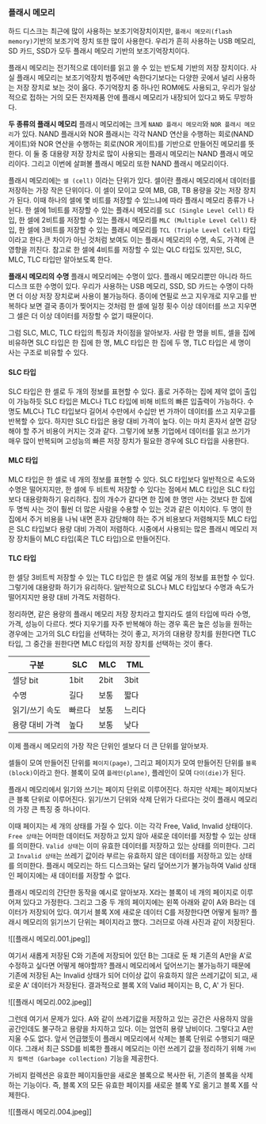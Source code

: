 ### 플래시 메모리
하드 디스크는 최근에 많이 사용하는 보조기억장치이지만, `플래시 메모리(flash memory)`기반의 보조기억 장치 또한 많이 사용한다. 우리가 흔히 사용하는 USB 메모리, SD 카드, SSD가 모두 플래시 메모리 기반의 보조기억장치이다.

플래시 메모리는 전기적으로 데이터를 읽고 쓸 수 있는 반도체 기반의 저장 장치이다. 사실 플래시 메모리는 보조기억장치 범주에만 속한다기보다는 다양한 곳에서 널리 사용하는 저장 장치로 보는 것이 옳다. 주기억장치 중 하나인 ROM에도 사용되고, 우리가 일상적으로 접하는 거의 모든 전자제품 안에 플래시 메모리가 내장되어 있다고 봐도 무방하다.

**두 종류의 플래시 메모리**
플래시 메모리에는 크게 `NAND 플래시 메모리`와 `NOR 플래시 메모리`가 있다. NAND 플래시와 NOR 플래시는 각각 NAND 연산을 수행하는 회로(NAND 게이트)와 NOR 연산을 수행하는 회로(NOR 게이트)를 기반으로 만들어진 메모리를 뜻한다. 이 둘 중 대용량 저장 장치로 많이 사용되는 플래시 메모리는 NAND 플래시 메모리이다. 그리고 이번에 살펴볼 플래시 메모리 또한 NAND 플래시 메모리이다. 

플래시 메모리에는 `셀 (cell)` 이라는 단위가 있다. 셀이란 플래시 메모리에서 데이터를 저장하는 가장 작은 단위이다. 이 셀이 모이고 모여 MB, GB, TB 용량을 갖는 저장 장치가 된다. 이때 하나의 셀에 몇 비트를 저장할 수 있느냐에 따라 플래시 메모리 종류가 나뉜다. 한 셀에 1비트를 저장할 수 있는 플래시 메모리를 `SLC (Single Level Cell)` 타입, 한 셀에 2비트를 저장할 수 있는 플래시 메모리를 `MLC (Multiple Level Cell)` 타입, 한 셀에 3비트를 저장할 수 있는 플래시 메모리를 `TCL (Triple Level Cell)` 타입이라고 한다.큰 차이가 아닌 것처럼 보여도 이는 플래시 메모리의 수명, 속도, 가격에 큰 영향을 끼친다. 참고로 한 셀에 4비트를 저장할 수 있는 QLC 타입도 있지만, SLC, MLC, TLC 타입만 알아보도록 한다.

**플래시 메모리의 수명**
플래시 메모리에는 수명이 있다. 플래시 메모리뿐만 아니라 하드 디스크 또한 수명이 있다. 우리가 사용하는 USB 메모리, SSD, SD 카드는 수명이 다하면 더 이상 저장 장치로써 사용이 불가능하다. 종이에 연필로 쓰고 지우개로 지우고를 반복하다 보면 결국 종이가 찢어지는 것처럼 한 셀에 일정 횟수 이상 데이터를 쓰고 지우면 그 셀은 더 이상 데이터를 저장할 수 없기 때문이다.

그럼 SLC, MLC, TLC 타입의 특징과 차이점을 알아보자. 사람 한 명을 비트, 셀을 집에 비유하면 SLC 타입은 한 집에 한 명, MLC 타입은 한 집에 두 명, TLC 타입은 세 명이 사는 구조로 비유할 수 있다.

#### SLC 타입
SLC 타입은 한 셀로 두 개의 정보를 표현할 수 있다. 홀로 거주하는 집에 제약 없이 출입이 가능하듯 SLC 타입은 MLC나 TLC 타입에 비해 비트의 빠른 입출력이 가능하다.
수명도 MLC나 TLC 타입보다 길어서 수만에서 수십만 번 가까이 데이터를 쓰고 지우고를 반복할 수 있다. 하지만 SLC 타입은 용량 대비 가격이 높다. 이는 마치 혼자서 살면 감당해야 할 주거 비용이 커지는 것과 같다. 그렇기에 보통 기업에서 데이터를 읽고 쓰기가 매우 많이 반복되며 고성능의 빠른 저장 장치가 필요한 경우에 SLC 타입을 사용한다.

#### MLC 타입
MLC 타입은 한 셀로 네 개의 정보를 표현할 수 있다. SLC 타입보다 일반적으로 속도와 수명은 떨어지지만, 한 셀에 두 비트씩 저장할 수 있다는 점에서 MLC 타입은 SLC 타입보다 대용량화하기 유리하다. 집의 개수가 같다면 한 집에 한 명만 사는 것보다 한 집에 두 명씩 사는 것이 훨씬 더 많은 사람을 수용할 수 있는 것과 같은 이치이다.
두 명이 한 집에서 주거 비용을 나눠 내면 혼자 감당해야 하는 주거 비용보다 저렴해지듯 MLC 타입은 SLC 타입보다 용량 대비 가격이 저렴하다. 시중에서 사용되는 많은 플래시 메모리 저장 장치들이 MLC 타입(혹은 TLC 타입)으로 만들어진다.

#### TLC 타입
한 셀당 3비트씩 저장할 수 있는 TLC 타입은 한 셀로 여덟 개의 정보를 표현할 수 있다. 그렇기에 대용량화 하기가 유리하다. 일반적으로 SLC나 MLC 타입보다 수명과 속도가 떨어지지만 용량 대비 가격도 저렴하다.

정리하면, 같은 용량의 플래시 메모리 저장 장치라고 할지라도 셀의 타입에 따라 수명, 가격, 성능이 다르다. 썻다 지우기를 자주 반복해야 하는 경우 혹은 높은 성능을 원하는 경우에는 고가의 SLC 타입을 선택하는 것이 좋고, 저가의 대용량 장치를 원한다면 TLC 타입, 그 중간을 원한다면 MLC 타입의 저장 장치를 선택하는 것이 좋다.

|구분|SLC|MLC|TML|
|--|--|--|--|
|셀당 bit|1bit|2bit|3bit|
|수명 | 길다 | 보통|짧다|
|읽기/쓰기 속도|빠르다|보통|느리다|
|용량 대비 가격|높다|보통|낮다|

이제 플래시 메모리의 가장 작은 단위인 셀보다 더 큰 단위를 알아보자.

셀들이 모여 만들어진 단위를 `페이지(page)`, 그리고 페이지가 모여 만들어진 단위를 `블록(block)`이라고 한다. 블록이 모여 `플레인(plane)`, 플레인이 모여 `다이(die)`가 된다.

플래시 메모리에서 읽기와 쓰기는 페이지 단위로 이루어진다. 하지만 삭제는 페이지보다 큰 블록 단위로 이루어진다. 읽기/쓰기 단위와 삭제 단위가 다르다는 것이 플래시 메모리의 가장 큰 특징 중 하나이다.

이때 페이지는 세 개의 상태를 가질 수 있다. 이는 각각 Free, Valid, Invalid 상태이다. `Free 상태`는 어떠한 데이터도 저장하고 있지 않아 새로운 데이터를 저장할 수 있는 상태를 의미한다. `Valid 상태`는 이미 유효한 데이터를 저장하고 있는 상태를 의미한다. 그리고 `Invalid 상태`는 쓰레기 값이라 부르는 유효하지 않은 데이터를 저장하고 있는 상태를 의미한다. 플래시 메모리는 하드 디스크와는 달리 덮어쓰기가 불가능하여 Valid 상태인 페이지에는 새 데이터를 저장할 수 없다.

플래시 메모리의 간단한 동작을 예시로 알아보자. X라는 블록이 네 개의 페이지로 이루어져 있다고 가정한다. 그리고 그중 두 개의 페이지에는 왼쪽 아래와 같이 A와 B라는 데이터가 저장되어 있다. 여기서 블록 X에 새로운 데이터 C를 저장한다면 어떻게 될까? 플래시 메모리의 읽기쓰기 단위는 페이지라고 했다. 그러므로 아래 사진과 같이 저장된다.

![[플래시 메모리.001.jpeg]]

여기서 새롭게 저장된 C와 기존에 저장되어 있던 B는 그대로 둔 채 기존의 A만을 A'로 수정하고 싶다면 어떻게 해야할까? 플래시 메모리에서 덮어쓰기는 불가능하기 때문에 기존에 저장된 A는 Invalid 상태가 되어 더이상 값이 유효하지 않은 쓰레기값이 되고, 새로운 A' 데이터가 저장된다. 결과적으로 블록 X의 Valid 페이지는 B, C, A' 가 된다.

![[플래시 메모리.002.jpeg]]

그런데 여기서 문제가 있다. A와 같이 쓰레기값을 저장하고 있는 공간은 사용하지 않을 공간인데도 불구하고 용량을 차지하고 있다. 이는 엄연히 용량 낭비이다. 그렇다고 A만 지울 수도 없다. 앞서 언급했듯이 플래시 메모리에서 삭제는 블록 단위로 수행되기 때문이다. 그래서 최근 SSD를 비록한 플래시 메모리는 이런 쓰레기 값을 정리하기 위해 `가비지 컬렉션 (Garbage collection)` 기능을 제공한다.

가비지 컬렉션은 유효한 페이지들만을 새로운 블록으로 복사한 뒤, 기존의 블록을 삭제하는 기능이다. 즉, 블록 X의 모든 유효한 페이지를 새로운 블록 Y로 옮기고 블록 X를 삭제한다.



![[플래시 메모리.004.jpeg]]